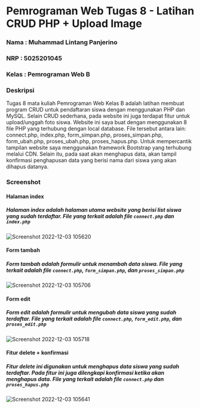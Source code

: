 # Pemrograman Web Tugas 8 - Latihan CRUD PHP + Upload Image

### Nama : Muhammad Lintang Panjerino

### NRP : 5025201045

### Kelas : Pemrograman Web B

### Deskripsi

<div>Tugas 8 mata kuliah Pemrograman Web Kelas B adalah latihan membuat program CRUD untuk pendaftaran siswa dengan menggunakan PHP dan MySQL. Selain CRUD sederhana, pada website ini juga terdapat fitur untuk upload/unggah foto siswa. Website ini saya buat dengan menggunakan 8 file PHP yang terhubung dengan local database. File tersebut antara lain: connect.php, index.php, form_simpan.php, proses_simpan.php, form_ubah.php, proses_ubah.php, proses_hapus.php. Untuk mempercantik tampilan website saya menggunakan framework Bootstrap yang terhubung melalui CDN. Selain itu, pada saat akan menghapus data, akan tampil konfirmasi penghapusan data yang berisi nama dari siswa yang akan dihapus datanya.</div>

### Screenshot

#### Halaman index

##### Halaman index adalah halaman utama website yang berisi list siswa yang sudah terdaftar. File yang terkait adalah file `connect.php` dan `index.php`

![Screenshot 2022-12-03 105620](https://user-images.githubusercontent.com/90432657/205422006-d273d122-7e08-45a8-9061-45c2228e9658.png)

#### Form tambah

##### Form tambah adalah formulir untuk menambah data siswa. File yang terkait adalah file `connect.php`, `form_simpan.php`, dan `proses_simpan.php`

![Screenshot 2022-12-03 105706](https://user-images.githubusercontent.com/90432657/205422053-d0859014-5367-428a-b92c-c395ab01efa3.png)

#### Form edit

##### Form edit adalah formulir untuk mengubah data siswa yang sudah terdaftar. File yang terkait adalah file `connect.php`, `form_edit.php`, dan `proses_edit.php`

![Screenshot 2022-12-03 105718](https://user-images.githubusercontent.com/90432657/205422069-728fe934-8bb6-47e0-900e-151d0ada600d.png)

#### Fitur delete + konfirmasi

##### Fitur delete ini digunakan untuk menghapus data siswa yang sudah terdaftar. Pada fitur ini juga dilengkapi konfirmasi ketika akan menghapus data. File yang terkait adalah file `connect.php` dan `proses_hapus.php`

![Screenshot 2022-12-03 105641](https://user-images.githubusercontent.com/90432657/205422079-18e13458-9ca5-4360-9fa3-e3f6646b41bd.png)
